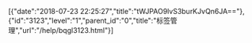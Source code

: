[{"date":"2018-07-23 22:25:27","title":"tWJPAO9lvS3burKJvQn6JA=="},{"id":"3123","level":"1","parent_id":"0","title":"标签管理","url":"/help/bqgl3123.html"}]
